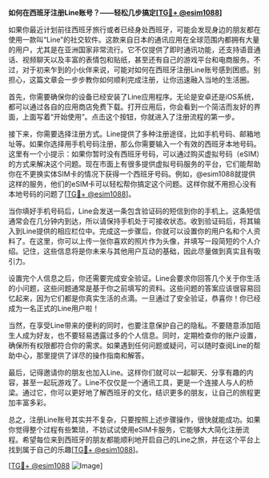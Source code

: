 **如何在西班牙注册Line账号？——轻松几步搞定[[TG💪+ @esim1088](https://t.me/s/esim1088)]**

如果你最近计划前往西班牙旅行或者已经身处西班牙，可能会发现身边的朋友都在使用一款叫“Line”的社交软件。这款来自日本的通讯应用在全球范围内都拥有大量的用户，尤其是在亚洲国家非常流行。它不仅提供了即时通讯功能，还支持语音通话、视频聊天以及丰富的表情包和贴纸，甚至还有自己的游戏平台和电商服务。不过，对于初来乍到的小伙伴来说，可能对如何在西班牙注册Line账号感到困惑。别担心，这篇文章会一步步教你如何顺利完成注册，让你迅速融入当地的生活圈。

首先，你需要确保你的设备已经安装了Line应用程序。无论是安卓还是iOS系统，都可以通过各自的应用商店免费下载。打开应用后，你会看到一个简洁而友好的界面，上面写着“开始使用”。点击这个按钮，你就进入了注册流程的第一步。

接下来，你需要选择注册方式。Line提供了多种注册途径，比如手机号码、邮箱地址等。如果你选择用手机号码注册，那么你需要输入一个有效的西班牙本地号码。这里有一个小提示：如果你暂时没有西班牙号码，可以通过购买虚拟号码（eSIM）的方式来解决这个问题。现在市面上有很多提供虚拟号码服务的平台，它们能帮助你在不更换实体SIM卡的情况下获得一个西班牙号码。例如，@esim1088就提供这样的服务，他们的eSIM卡可以轻松帮你搞定这个问题。这样你就不用担心没有本地号码的问题了[[TG💪+ @esim1088](https://t.me/s/esim1088)]。

当你填好手机号码后，Line会发送一条包含验证码的短信到你的手机上。这条短信通常会在几分钟内到达，所以请保持手机处于可接收状态。收到验证码后，将其输入到Line提供的相应栏位中。完成这一步骤后，你就可以设置你的用户名和个人资料了。在这里，你可以上传一张你喜欢的照片作为头像，并填写一段简短的个人介绍。记住，这些信息将是你未来与其他用户互动的基础，因此尽量做到真实且有吸引力。

设置完个人信息之后，你还需要完成安全验证。Line会要求你回答几个关于你生活的小问题，这些问题通常是基于你之前填写的资料。这些问题的答案应该很容易回忆起来，因为它们都是你真实生活的点滴。一旦通过了安全验证，恭喜你！你已经成为一名正式的Line用户啦！

当然，在享受Line带来的便利的同时，也要注意保护自己的隐私。不要随意添加陌生人成为好友，也不要轻易透露过多的个人信息。同时，定期检查你的账户设置，确保所有权限都符合你的需求。如果遇到任何问题或疑问，可以随时查阅Line的帮助中心，那里提供了详尽的操作指南和解答。

最后，记得邀请你的朋友也加入Line。这样你们就可以一起聊天、分享有趣的内容，甚至一起玩游戏了。Line不仅仅是一个通讯工具，更是一个连接人与人的桥梁。通过它，你可以更好地了解西班牙的文化，结识更多的朋友，让自己的旅程更加丰富多彩。

总之，注册Line账号其实并不复杂，只要按照上述步骤操作，很快就能成功。如果你觉得整个过程有些繁琐，不妨试试使用eSIM卡服务，它能够大大简化注册流程。希望每位来到西班牙的朋友都能顺利地开启自己的Line之旅，并在这个平台上找到属于自己的乐趣[[TG💪+ @esim1088](https://t.me/s/esim1088)]。

[[TG💪+ @esim1088](https://t.me/s/esim1088) ![Image](https://i.postimg.cc/4NQfJmqS/Snipaste-2025-05-13-00-14-12.png)]